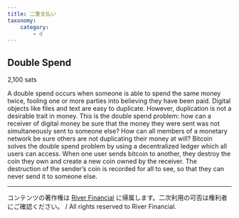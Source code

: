 ```yaml
---
title: 二重支払い
taxonomy:
    category:
        - d
---
```


## Double Spend
2,100 sats

A double spend occurs when someone is able to spend the same money twice, fooling one or more parties into believing they have been paid. Digital objects like files and text are easy to duplicate. However, duplication is not a desirable trait in money. This is the double spend problem: how can a receiver of digital money be sure that the money they were sent was not simultaneously sent to someone else? How can all members of a monetary network be sure others are not duplicating their money at will? Bitcoin solves the double spend problem by using a decentralized ledger which all users can access. When one user sends bitcoin to another, they destroy the coin they own and create a new coin owned by the receiver. The destruction of the sender’s coin is recorded for all to see, so that they can never send it to someone else.

---
コンテンツの著作権は [River Financial](https://river.com/) に帰属します。二次利用の可否は権利者にご確認ください。 / All rights reserved to River Financial.
